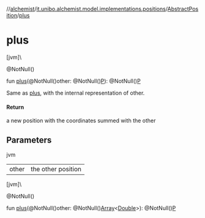 //[alchemist](../../../index.md)/[it.unibo.alchemist.model.implementations.positions](../index.md)/[AbstractPosition](index.md)/[plus](plus.md)

# plus

[jvm]\

@NotNull()

fun [plus](plus.md)(@NotNull()other: @NotNull()[P](index.md)): @NotNull()[P](index.md)

Same as [plus](plus.md), with the internal representation of other.

#### Return

a new position with the coordinates summed with the other

## Parameters

jvm

| | |
|---|---|
| other | the other position |

[jvm]\

@NotNull()

fun [plus](plus.md)(@NotNull()other: @NotNull()[Array](https://kotlinlang.org/api/latest/jvm/stdlib/kotlin/-array/index.html)<[Double](https://kotlinlang.org/api/latest/jvm/stdlib/kotlin/-double/index.html)>): @NotNull()[P](index.md)
